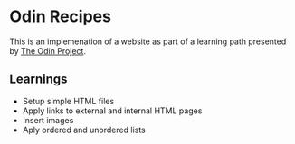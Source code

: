 # Odin Recipes

This is an implemenation of a website as part of a learning path presented by [The Odin Project](https://www.theodinproject.com/).

## Learnings

- Setup simple HTML files
- Apply links to external and internal HTML pages
- Insert images
- Aply ordered and unordered lists